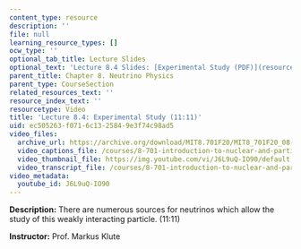 ```yaml
---
content_type: resource
description: ''
file: null
learning_resource_types: []
ocw_type: ''
optional_tab_title: Lecture Slides
optional_text: 'Lecture 8.4 Slides: [Experimental Study (PDF)](resources/mit8_701f20_lec8-4)'
parent_title: Chapter 8. Neutrino Physics
parent_type: CourseSection
related_resources_text: ''
resource_index_text: ''
resourcetype: Video
title: 'Lecture 8.4: Experimental Study (11:11)'
uid: ec505263-f071-6c13-2584-9e3f74c98ad5
video_files:
  archive_url: https://archive.org/download/MIT8.701F20/MIT8_701F20_08-04_experiments_300k.mp4
  video_captions_file: /courses/8-701-introduction-to-nuclear-and-particle-physics-fall-2020/2c8d5cbe84815e91892138d2d196f573_J6L9uQ-IO90.vtt
  video_thumbnail_file: https://img.youtube.com/vi/J6L9uQ-IO90/default.jpg
  video_transcript_file: /courses/8-701-introduction-to-nuclear-and-particle-physics-fall-2020/999a1cb665fe3eb07c5347faa9cc19ea_J6L9uQ-IO90.pdf
video_metadata:
  youtube_id: J6L9uQ-IO90
---
```


**Description:** There are numerous sources for neutrinos which allow the study of this weakly interacting particle. (11:11)

**Instructor:** Prof. Markus Klute